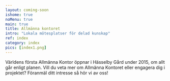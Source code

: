 ```yaml
---
layout: coming-soon
ishome: true
noMenu: true
main: true
title: Allmänna kontoret
intro: "Lokala mötesplatser för delad kunskap"
ref: index
category: index
pics: [index1.png]
---
```


Världens första Allmänna Kontor öppnar i Hässelby Gård under 2015, om allt går enligt planen. Vill du veta mer om Allmänna Kontoret eller engagera dig i projektet? Föranmäl ditt intresse så hör vi av oss!